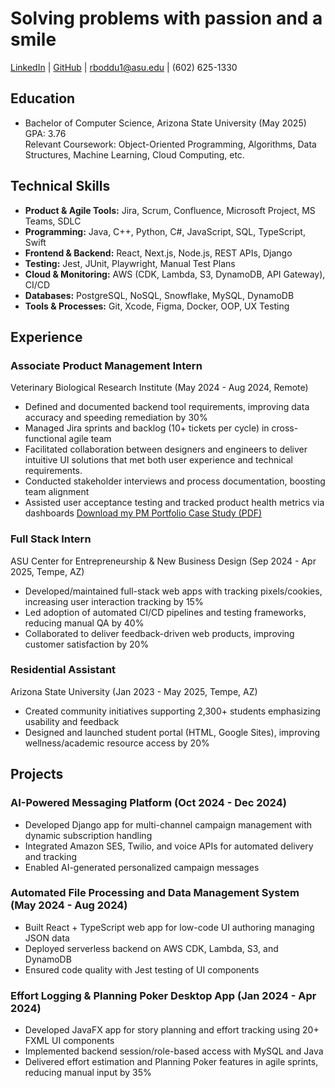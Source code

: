 # Solving problems with passion and a smile

[LinkedIn](https://www.linkedin.com/in/risheendra-reddy-0a7b3a204) | [GitHub](https://www.github.com/RisheendraReddy) | rboddu1@asu.edu | (602) 625-1330

## Education
- Bachelor of Computer Science, Arizona State University (May 2025)  
  GPA: 3.76  
  Relevant Coursework: Object-Oriented Programming, Algorithms, Data Structures, Machine Learning, Cloud Computing, etc.

## Technical Skills
- **Product & Agile Tools:** Jira, Scrum, Confluence, Microsoft Project, MS Teams, SDLC  
- **Programming:** Java, C++, Python, C#, JavaScript, SQL, TypeScript, Swift  
- **Frontend & Backend:** React, Next.js, Node.js, REST APIs, Django  
- **Testing:** Jest, JUnit, Playwright, Manual Test Plans  
- **Cloud & Monitoring:** AWS (CDK, Lambda, S3, DynamoDB, API Gateway), CI/CD  
- **Databases:** PostgreSQL, NoSQL, Snowflake, MySQL, DynamoDB  
- **Tools & Processes:** Git, Xcode, Figma, Docker, OOP, UX Testing

## Experience

### Associate Product Management Intern  
Veterinary Biological Research Institute (May 2024 - Aug 2024, Remote)  
- Defined and documented backend tool requirements, improving data accuracy and speeding remediation by 30%  
- Managed Jira sprints and backlog (10+ tickets per cycle) in cross-functional agile team
- Facilitated collaboration between designers and engineers to deliver intuitive UI solutions that met both user experience and technical requirements.
- Conducted stakeholder interviews and process documentation, boosting team alignment  
- Assisted user acceptance testing and tracked product health metrics via dashboards
[Download my PM Portfolio Case Study (PDF)](/assets/docs/VBRI_PM_Portfolio_Case_Study.pdf)

### Full Stack Intern  
ASU Center for Entrepreneurship & New Business Design (Sep 2024 - Apr 2025, Tempe, AZ)  
- Developed/maintained full-stack web apps with tracking pixels/cookies, increasing user interaction tracking by 15%  
- Led adoption of automated CI/CD pipelines and testing frameworks, reducing manual QA by 40%  
- Collaborated to deliver feedback-driven web products, improving customer satisfaction by 20%

### Residential Assistant  
Arizona State University (Jan 2023 - May 2025, Tempe, AZ)  
- Created community initiatives supporting 2,300+ students emphasizing usability and feedback  
- Designed and launched student portal (HTML, Google Sites), improving wellness/academic resource access by 20%

## Projects

### AI-Powered Messaging Platform (Oct 2024 - Dec 2024)  
- Developed Django app for multi-channel campaign management with dynamic subscription handling  
- Integrated Amazon SES, Twilio, and voice APIs for automated delivery and tracking  
- Enabled AI-generated personalized campaign messages

### Automated File Processing and Data Management System (May 2024 - Aug 2024)  
- Built React + TypeScript web app for low-code UI authoring managing JSON data  
- Deployed serverless backend on AWS CDK, Lambda, S3, and DynamoDB  
- Ensured code quality with Jest testing of UI components

### Effort Logging & Planning Poker Desktop App (Jan 2024 - Apr 2024)  
- Developed JavaFX app for story planning and effort tracking using 20+ FXML UI components  
- Implemented backend session/role-based access with MySQL and Java  
- Delivered effort estimation and Planning Poker features in agile sprints, reducing manual input by 35%
